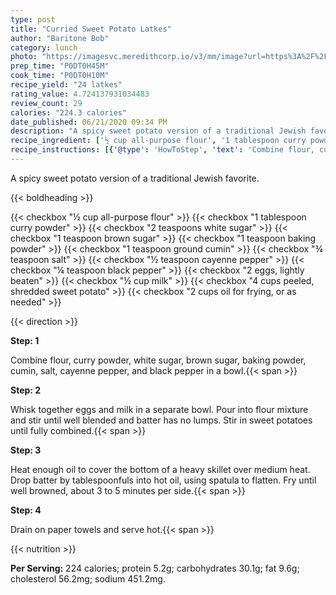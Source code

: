 ```yaml
---
type: post
title: "Curried Sweet Potato Latkes"
author: "Baritone Bob"
category: lunch
photo: "https://imagesvc.meredithcorp.io/v3/mm/image?url=https%3A%2F%2Fimages.media-allrecipes.com%2Fuserphotos%2F1129492.jpg"
prep_time: "P0DT0H45M"
cook_time: "P0DT0H10M"
recipe_yield: "24 latkes"
rating_value: 4.724137931034483
review_count: 29
calories: "224.3 calories"
date_published: 06/21/2020 09:34 PM
description: "A spicy sweet potato version of a traditional Jewish favorite."
recipe_ingredient: ['½ cup all-purpose flour', '1 tablespoon curry powder', '2 teaspoons white sugar', '1 teaspoon brown sugar', '1 teaspoon baking powder', '1 teaspoon ground cumin', '¾ teaspoon salt', '½ teaspoon cayenne pepper', '¼ teaspoon black pepper', '2 eggs, lightly beaten', '½ cup milk', '4 cups peeled, shredded sweet potato', '2 cups oil for frying, or as needed']
recipe_instructions: [{'@type': 'HowToStep', 'text': 'Combine flour, curry powder, white sugar, brown sugar, baking powder, cumin, salt, cayenne pepper, and black pepper in a bowl.\n'}, {'@type': 'HowToStep', 'text': 'Whisk together eggs and milk in a separate bowl. Pour into flour mixture and stir until well blended and batter has no lumps. Stir in sweet potatoes until fully combined.\n'}, {'@type': 'HowToStep', 'text': 'Heat enough oil to cover the bottom of a heavy skillet over medium heat. Drop batter by tablespoonfuls into hot oil, using spatula to flatten. Fry until well browned, about 3 to 5 minutes per side.\n'}, {'@type': 'HowToStep', 'text': 'Drain on paper towels and serve hot.\n'}]
---
```


A spicy sweet potato version of a traditional Jewish favorite. 

{{< boldheading >}}

{{< checkbox "½ cup all-purpose flour" >}}
{{< checkbox "1 tablespoon curry powder" >}}
{{< checkbox "2 teaspoons white sugar" >}}
{{< checkbox "1 teaspoon brown sugar" >}}
{{< checkbox "1 teaspoon baking powder" >}}
{{< checkbox "1 teaspoon ground cumin" >}}
{{< checkbox "¾ teaspoon salt" >}}
{{< checkbox "½ teaspoon cayenne pepper" >}}
{{< checkbox "¼ teaspoon black pepper" >}}
{{< checkbox "2  eggs, lightly beaten" >}}
{{< checkbox "½ cup milk" >}}
{{< checkbox "4 cups peeled, shredded sweet potato" >}}
{{< checkbox "2 cups oil for frying, or as needed" >}}


{{< direction >}}

**Step: 1**

Combine flour, curry powder, white sugar, brown sugar, baking powder, cumin, salt, cayenne pepper, and black pepper in a bowl.{{< span >}}

**Step: 2**

Whisk together eggs and milk in a separate bowl. Pour into flour mixture and stir until well blended and batter has no lumps. Stir in sweet potatoes until fully combined.{{< span >}}

**Step: 3**

Heat enough oil to cover the bottom of a heavy skillet over medium heat. Drop batter by tablespoonfuls into hot oil, using spatula to flatten. Fry until well browned, about 3 to 5 minutes per side.{{< span >}}

**Step: 4**

Drain on paper towels and serve hot.{{< span >}}

{{< nutrition >}}

**Per Serving:** 224 calories; protein 5.2g; carbohydrates 30.1g; fat 9.6g; cholesterol 56.2mg; sodium 451.2mg.